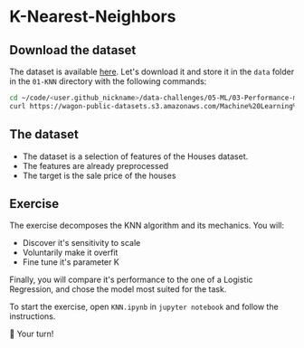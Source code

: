 # K-Nearest-Neighbors

## Download the dataset

The dataset is available [here](https://wagon-public-datasets.s3.amazonaws.com/Machine%20Learning%20Datasets/ML_Houses_clean.csv). Let's download it and store it in the `data` folder in the `01-KNN` directory with the following commands:

```bash
cd ~/code/<user.github_nickname>/data-challenges/05-ML/03-Performance-metrics/01-KNN
curl https://wagon-public-datasets.s3.amazonaws.com/Machine%20Learning%20Datasets/ML_Houses_clean.csv > data/houses_clean.csv
```

## The dataset

- The dataset is a selection of features of the Houses dataset.
- The features are already preprocessed
- The target is the sale price of the houses

## Exercise

The exercise decomposes the KNN algorithm and its mechanics. You will:

- Discover it's sensitivity to scale
- Voluntarily make it overfit
- Fine tune it's parameter K

Finally, you will compare it's performance to the one of a Logistic Regression, and chose the model most suited for the task.

To start the exercise, open `KNN.ipynb` in `jupyter notebook` and follow the instructions.

🚀 Your turn!
